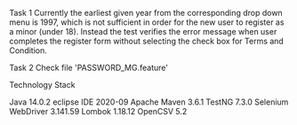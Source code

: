 Task 1
Currently the earliest given year from the corresponding drop down menu is 1997,
which is not sufficient in order for the new user to register as a minor (under 18).
Instead the test verifies the error message when user completes the register form 
without selecting the check box for Terms and Condition.

Task 2
Check file 'PASSWORD_MG.feature'

Technology Stack

Java 14.0.2
eclipse IDE 2020-09
Apache Maven 3.6.1
TestNG 7.3.0
Selenium WebDriver 3.141.59
Lombok 1.18.12
OpenCSV 5.2